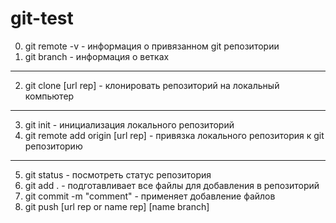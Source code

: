 # git-test

0. git remote -v - информация о привязанном git репозитории
1. git branch - информация о ветках

---

2. git clone [url rep] - клонировать репозиторий на локальный компьютер

---

3. git init - инициализация локального репозиторий
4. git remote add origin [url rep] - привязка локального репозитория к git репозиторию

---

5. git status - посмотреть статус репозитория
6. git add . - подготавливает все файлы для добавления в репозиторий
7. git commit -m "comment" - применяет добавление файлов
8. git push [url rep or name rep] [name branch]
